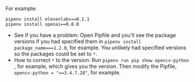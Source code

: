 For example:
```
pipenv install elevenlabs==0.1.1
pipenv install openai==0.8.0
```


- See if you have a problem: Open Pipfile and you'll see the package versions if you had specified them in `pipenv install package_name===1.2.0`, for example. You unlikely had specified versions so the packages could be set to `*`. 
- How to correct `*` to the version: Run `pipenv run pip show opencv-python` , for example, which gives you the version. Then modify the Pipfile, `opencv-python = "==3.4.7.28"`, for example.